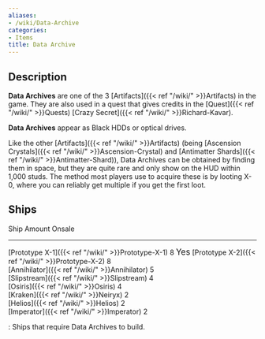 ```yaml
---
aliases:
- /wiki/Data-Archive
categories:
- Items
title: Data Archive
---
```


## Description

**Data Archives** are one of the 3 [Artifacts]({{< ref "/wiki/" >}}Artifacts) in the game. They are also used in a quest that gives credits in the [Quest]({{< ref "/wiki/" >}}Quests) [Crazy Secret]({{< ref "/wiki/" >}}Richard-Kavar).

**Data Archives** appear as Black HDDs or optical drives.

Like the other [Artifacts]({{< ref "/wiki/" >}}Artifacts) (being [Ascension Crystals]({{< ref "/wiki/" >}}Ascension-Crystal) and [Antimatter Shards]({{< ref "/wiki/" >}}Antimatter-Shard)), Data Archives can be obtained by finding them in space, but they are quite rare and only show on the HUD within 1,000 studs. The method most players use to acquire these is by looting X-0, where you can reliably get multiple if you get the first loot.

## Ships

Ship Amount Onsale

---

[Prototype X-1]({{< ref "/wiki/" >}}Prototype-X-1) 8 <big>Yes</big> [Prototype X-2]({{< ref "/wiki/" >}}Prototype-X-2) 8  
 [Annihilator]({{< ref "/wiki/" >}}Annihilator) 5  
 [Slipstream]({{< ref "/wiki/" >}}Slipstream) 4  
 [Osiris]({{< ref "/wiki/" >}}Osiris) 4  
 [Kraken]({{< ref "/wiki/" >}}Neiryx) 2  
 [Helios]({{< ref "/wiki/" >}}Helios) 2  
 [Imperator]({{< ref "/wiki/" >}}Imperator) 2

: Ships that require Data Archives to build.